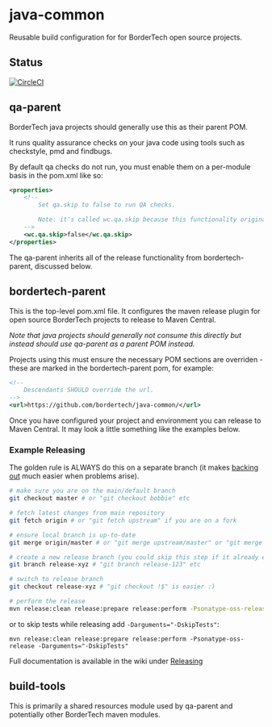 # java-common
Reusable build configuration for for BorderTech open source projects.

## Status

[![CircleCI](https://circleci.com/gh/BorderTech/java-common.svg?style=svg)](https://circleci.com/gh/BorderTech/java-common)

## qa-parent
BorderTech java projects should generally use this as their parent POM.

It runs quality assurance checks on your java code using tools such as checkstyle, pmd and findbugs.

By default qa checks do not run, you must enable them on a per-module basis in the pom.xml like so:

```xml
<properties>
	<!--
		Set qa.skip to false to run QA checks.

		Note: it's called wc.qa.skip because this functionality originated in the WComponents project.
	-->
	<wc.qa.skip>false</wc.qa.skip>
</properties>
``` 

The qa-parent inherits all of the release functionality from bordertech-parent, discussed below.

## bordertech-parent
This is the top-level pom.xml file. 
It configures the maven release plugin for open source BorderTech projects to release to Maven Central.

_Note that java projects should generally not consume this directly but instead should use qa-parent as a parent POM instead._

Projects using this must ensure the necessary POM sections are overriden - these are marked in the bordertech-parent pom, for example:

```xml
<!--
	Descendants SHOULD override the url.
-->
<url>https://github.com/bordertech/java-common/</url>
```

Once you have configured your project and environment you can release to Maven Central. It may look a little something like the examples below.

### Example Releasing
The golden rule is ALWAYS do this on a separate branch (it makes [backing out](https://github.com/BorderTech/java-common/wiki/Releasing#dealing-with-failure) much easier when problems arise).

```bash
# make sure you are on the main/default branch
git checkout master # or "git checkout bobbie" etc

# fetch latest changes from main repository
git fetch origin # or "git fetch upstream" if you are on a fork

# ensure local branch is up-to-date
git merge origin/master # or "git merge upstream/master" or "git merge upstream/bobbie" etc

# create a new release branch (you could skip this step if it already exists which it probably shouldn't)
git branch release-xyz # "git branch release-123" etc

# switch to release branch
git checkout release-xyz # "git checkout !$" is easier :)

# perform the release
mvn release:clean release:prepare release:perform -Psonatype-oss-release
```

or to skip tests while releasing add `-Darguments="-DskipTests"`:

```
mvn release:clean release:prepare release:perform -Psonatype-oss-release -Darguments="-DskipTests"
```


Full documentation is available in the wiki under [Releasing](https://github.com/BorderTech/java-common/wiki/Releasing)

## build-tools
This is primarily a shared resources module used by qa-parent and potentially other BorderTech maven modules.

